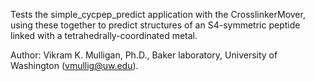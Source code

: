 Tests the simple_cycpep_predict application with the CrosslinkerMover, using these together to predict
structures of an S4-symmetric peptide linked with a tetrahedrally-coordinated metal. 

Author: Vikram K. Mulligan, Ph.D., Baker laboratory, University of Washington (vmullig@uw.edu).

